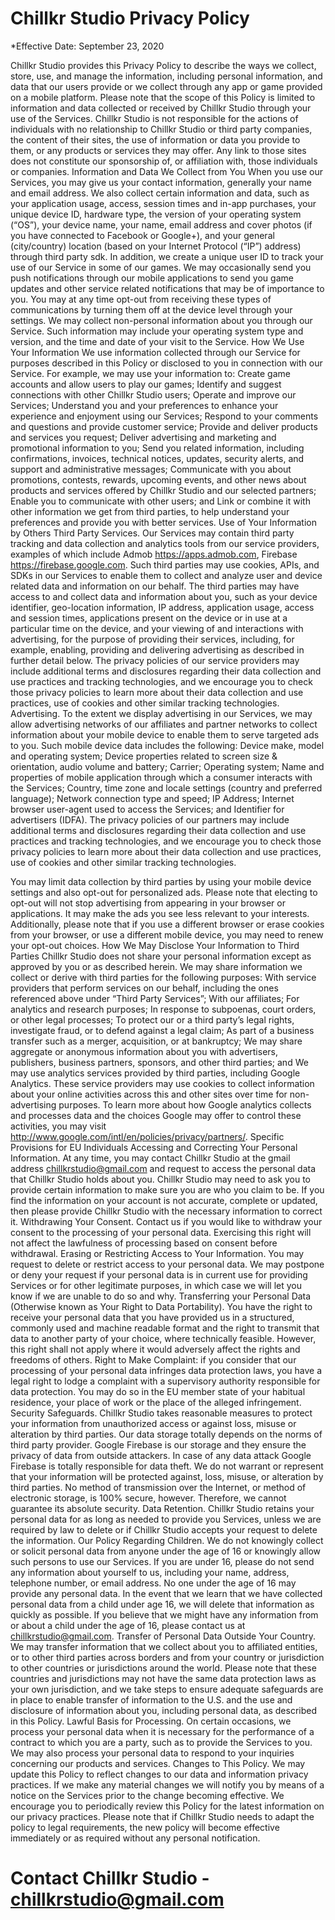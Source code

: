 # Chillkr Studio Privacy Policy
*Effective Date: September 23, 2020

Chillkr Studio provides this Privacy Policy to describe the ways we collect, store, use, and manage the information, including personal information, and data that our users provide or we collect through any app or game provided on a mobile platform. Please note that the scope of this Policy is limited to information and data collected or received by Chillkr Studio through your use of the Services. Chillkr Studio is not responsible for the actions of individuals with no relationship to Chillkr Studio or third party companies, the content of their sites, the use of information or data you provide to them, or any products or services they may offer. Any link to those sites does not constitute our sponsorship of, or affiliation with, those individuals or companies. Information and Data We Collect from You When you use our Services, you may give us your contact information, generally your name and email address. We also collect certain information and data, such as your application usage, access, session times and in-app purchases, your unique device ID, hardware type, the version of your operating system (“OS”), your device name, your name, email address and cover photos (if you have connected to Facebook or Google+), and your general (city/country) location (based on your Internet Protocol (“IP”) address) through third party sdk. In addition, we create a unique user ID to track your use of our Service in some of our games. We may occasionally send you push notifications through our mobile applications to send you game updates and other service related notifications that may be of importance to you. You may at any time opt-out from receiving these types of communications by turning them off at the device level through your settings. We may collect non-personal information about you through our Service. Such information may include your operating system type and version, and the time and date of your visit to the Service. How We Use Your Information We use information collected through our Service for purposes described in this Policy or disclosed to you in connection with our Service. For example, we may use your information to: Create game accounts and allow users to play our games; Identify and suggest connections with other Chillkr Studio users; Operate and improve our Services; Understand you and your preferences to enhance your experience and enjoyment using our Services; Respond to your comments and questions and provide customer service; Provide and deliver products and services you request; Deliver advertising and marketing and promotional information to you; Send you related information, including confirmations, invoices, technical notices, updates, security alerts, and support and administrative messages; Communicate with you about promotions, contests, rewards, upcoming events, and other news about products and services offered by Chillkr Studio and our selected partners; Enable you to communicate with other users; and Link or combine it with other information we get from third parties, to help understand your preferences and provide you with better services. Use of Your Information by Others Third Party Services. Our Services may contain third party tracking and data collection and analytics tools from our service providers, examples of which include Admob https://apps.admob.com, Firebase https://firebase.google.com. Such third parties may use cookies, APIs, and SDKs in our Services to enable them to collect and analyze user and device related data and information on our behalf. The third parties may have access to and collect data and information about you, such as your device identifier, geo-location information, IP address, application usage, access and session times, applications present on the device or in use at a particular time on the device, and your viewing of and interactions with advertising, for the purpose of providing their services, including, for example, enabling, providing and delivering advertising as described in further detail below. The privacy policies of our service providers may include additional terms and disclosures regarding their data collection and use practices and tracking technologies, and we encourage you to check those privacy policies to learn more about their data collection and use practices, use of cookies and other similar tracking technologies. Advertising. To the extent we display advertising in our Services, we may allow advertising networks of our affiliates and partner networks to collect information about your mobile device to enable them to serve targeted ads to you. Such mobile device data includes the following: Device make, model and operating system; Device properties related to screen size & orientation, audio volume and battery; Carrier; Operating system; Name and properties of mobile application through which a consumer interacts with the Services; Country, time zone and locale settings (country and preferred language); Network connection type and speed; IP Address; Internet browser user-agent used to access the Services; and Identifier for advertisers (IDFA). The privacy policies of our partners may include additional terms and disclosures regarding their data collection and use practices and tracking technologies, and we encourage you to check those privacy policies to learn more about their data collection and use practices, use of cookies and other similar tracking technologies.

You may limit data collection by third parties by using your mobile device settings and also opt-out for personalized ads. Please note that electing to opt-out will not stop advertising from appearing in your browser or applications. It may make the ads you see less relevant to your interests. Additionally, please note that if you use a different browser or erase cookies from your browser, or use a different mobile device, you may need to renew your opt-out choices. How We May Disclose Your Information to Third Parties Chillkr Studio does not share your personal information except as approved by you or as described herein. We may share information we collect or derive with third parties for the following purposes: With service providers that perform services on our behalf, including the ones referenced above under “Third Party Services”; With our affiliates; For analytics and research purposes; In response to subpoenas, court orders, or other legal processes; To protect our or a third party’s legal rights, investigate fraud, or to defend against a legal claim; As part of a business transfer such as a merger, acquisition, or at bankruptcy; We may share aggregate or anonymous information about you with advertisers, publishers, business partners, sponsors, and other third parties; and We may use analytics services provided by third parties, including Google Analytics. These service providers may use cookies to collect information about your online activities across this and other sites over time for non-advertising purposes. To learn more about how Google analytics collects and processes data and the choices Google may offer to control these activities, you may visit http://www.google.com/intl/en/policies/privacy/partners/. Specific Provisions for EU Individuals Accessing and Correcting Your Personal Information. At any time, you may contact Chillkr Studio at the gmail address chillkrstudio@gmail.com and request to access the personal data that Chillkr Studio holds about you. Chillkr Studio may need to ask you to provide certain information to make sure you are who you claim to be. If you find the information on your account is not accurate, complete or updated, then please provide Chillkr Studio with the necessary information to correct it. Withdrawing Your Consent. Contact us if you would like to withdraw your consent to the processing of your personal data. Exercising this right will not affect the lawfulness of processing based on consent before withdrawal. Erasing or Restricting Access to Your Information. You may request to delete or restrict access to your personal data. We may postpone or deny your request if your personal data is in current use for providing Services or for other legitimate purposes, in which case we will let you know if we are unable to do so and why. Transferring your Personal Data (Otherwise known as Your Right to Data Portability). You have the right to receive your personal data that you have provided us in a structured, commonly used and machine readable format and the right to transmit that data to another party of your choice, where technically feasible. However, this right shall not apply where it would adversely affect the rights and freedoms of others. Right to Make Complaint: if you consider that our processing of your personal data infringes data protection laws, you have a legal right to lodge a complaint with a supervisory authority responsible for data protection. You may do so in the EU member state of your habitual residence, your place of work or the place of the alleged infringement. Security Safeguards. Chillkr Studio takes reasonable measures to protect your information from unauthorized access or against loss, misuse or alteration by third parties. Our data storage totally depends on the norms of third party provider. Google Firebase is our storage and they ensure the privacy of data from outside attackers. In case of any data attack Google Firebase is totally responsible for data theft. We do not warrant or represent that your information will be protected against, loss, misuse, or alteration by third parties. No method of transmission over the Internet, or method of electronic storage, is 100% secure, however. Therefore, we cannot guarantee its absolute security. Data Retention. Chillkr Studio retains your personal data for as long as needed to provide you Services, unless we are required by law to delete or if Chillkr Studio accepts your request to delete the information. Our Policy Regarding Children. We do not knowingly collect or solicit personal data from anyone under the age of 16 or knowingly allow such persons to use our Services. If you are under 16, please do not send any information about yourself to us, including your name, address, telephone number, or email address. No one under the age of 16 may provide any personal data. In the event that we learn that we have collected personal data from a child under age 16, we will delete that information as quickly as possible. If you believe that we might have any information from or about a child under the age of 16, please contact us at chillkrstudio@gmail.com. Transfer of Personal Data Outside Your Country. We may transfer information that we collect about you to affiliated entities, or to other third parties across borders and from your country or jurisdiction to other countries or jurisdictions around the world. Please note that these countries and jurisdictions may not have the same data protection laws as your own jurisdiction, and we take steps to ensure adequate safeguards are in place to enable transfer of information to the U.S. and the use and disclosure of information about you, including personal data, as described in this Policy. Lawful Basis for Processing. On certain occasions, we process your personal data when it is necessary for the performance of a contract to which you are a party, such as to provide the Services to you. We may also process your personal data to respond to your inquiries concerning our products and services. Changes to This Policy. We may update this Policy to reflect changes to our data and information privacy practices. If we make any material changes we will notify you by means of a notice on the Services prior to the change becoming effective. We encourage you to periodically review this Policy for the latest information on our privacy practices. Please note that if Chillkr Studio needs to adapt the policy to legal requirements, the new policy will become effective immediately or as required without any personal notification.

# Contact Chillkr Studio - chillkrstudio@gmail.com
